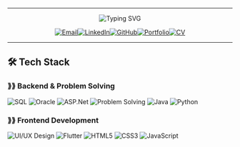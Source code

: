 ---------------------------------------------------------------------------------------------------------------------------------------------------------------------------------------------------------------
<p align="center">
  <img alt="Typing SVG" src="https://readme-typing-svg.demolab.com?size=24&duration=5000&color=FFB6C1&lines=+++++++++++Hi,+I'm+Jana+alazzeh!;+++++++++++ASP.Net-Flutter+Developer;+++++++++%26+UI%2FUX+Designer" />
</P>

<p align="center">
  <a href="mailto:jana.alazzeh4931@gmail.com"><img src="https://img.shields.io/badge/Email-Contact-red?style=for-the-badge&logo=gmail&logoColor=white" alt="Email"/></a><a href="https://www.linkedin.com/in/jana-alazzeh-b4b727319/"><img src="https://img.shields.io/badge/LinkedIn-Follow-blue?style=for-the-badge&logo=linkedin&logoColor=white" alt="LinkedIn"/></a><a href="https://github.com/Jana-alazzeh"><img src="https://img.shields.io/badge/GitHub-Follow-black?style=for-the-badge&logo=github&logoColor=white" alt="GitHub"/></a><a href="https://yourportfolio.com"><img src="https://img.shields.io/badge/Portfolio-Visit-green?style=for-the-badge&logo=vercel&logoColor=white" alt="Portfolio"/></a><a href="https://drive.google.com/your-cv-link"><img src="https://img.shields.io/badge/CV-Download-orange?style=for-the-badge&logo=googledrive&logoColor=white" alt="CV"/></a>
</p>




---------------------------------------------------------------------------------------------------------------------------------------------------------------------------------------------------------------





## 🛠️ Tech Stack
###  ⟫⟫ Backend & Problem Solving
![SQL](https://img.shields.io/badge/SQL-336791?style=for-the-badge&logo=postgresql&logoColor=white)
![Oracle](https://img.shields.io/badge/Oracle-F80000?style=for-the-badge&logo=oracle&logoColor=white)
![ASP.Net](https://img.shields.io/badge/ASP.Net-512BD4?style=for-the-badge&logo=dot-net&logoColor=white)
![Problem Solving](https://img.shields.io/badge/Problem_Solving-F0DB4F?style=for-the-badge&logo=hackerrank&logoColor=black)
![Java](https://img.shields.io/badge/Java-007396?style=for-the-badge&logo=java&logoColor=white)
![Python](https://img.shields.io/badge/Python-3776AB?style=for-the-badge&logo=python&logoColor=white)


### ⟫⟫ Frontend Development
![UI/UX Design](https://img.shields.io/badge/UI%2FUX-Design-FF69B4?style=for-the-badge&logo=figma&logoColor=white)
![Flutter](https://img.shields.io/badge/Flutter-02569B?style=for-the-badge&logo=flutter&logoColor=white)
![HTML5](https://img.shields.io/badge/HTML5-E34F26?style=for-the-badge&logo=html5&logoColor=white)
![CSS3](https://img.shields.io/badge/CSS3-1572B6?style=for-the-badge&logo=css3&logoColor=white)
![JavaScript](https://img.shields.io/badge/JavaScript-F7DF1E?style=for-the-badge&logo=javascript&logoColor=black)

